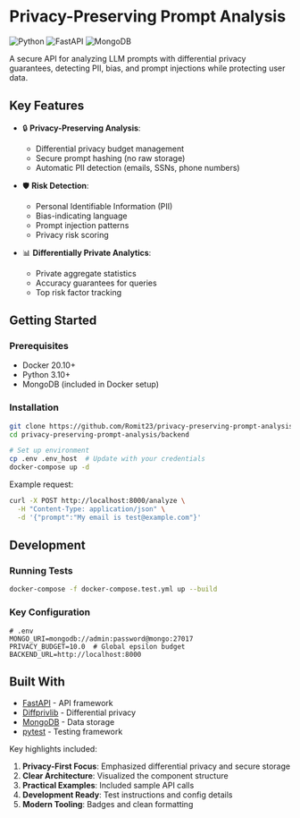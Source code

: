 # Privacy-Preserving Prompt Analysis

![Python](https://img.shields.io/badge/python-3.10+-blue.svg)
![FastAPI](https://img.shields.io/badge/FastAPI-0.95.2-green.svg)
![MongoDB](https://img.shields.io/badge/MongoDB-6.0+-brightgreen.svg)

A secure API for analyzing LLM prompts with differential privacy guarantees, detecting PII, bias, and prompt injections while protecting user data.

## Key Features

- 🔒 **Privacy-Preserving Analysis**:
  - Differential privacy budget management
  - Secure prompt hashing (no raw storage)
  - Automatic PII detection (emails, SSNs, phone numbers)

- 🛡️ **Risk Detection**:
  - Personal Identifiable Information (PII)
  - Bias-indicating language
  - Prompt injection patterns
  - Privacy risk scoring

- 📊 **Differentially Private Analytics**:
  - Private aggregate statistics
  - Accuracy guarantees for queries
  - Top risk factor tracking


## Getting Started

### Prerequisites
- Docker 20.10+
- Python 3.10+
- MongoDB (included in Docker setup)

### Installation
```bash
git clone https://github.com/Romit23/privacy-preserving-prompt-analysis.git
cd privacy-preserving-prompt-analysis/backend

# Set up environment
cp .env .env_host  # Update with your credentials
docker-compose up -d
```

Example request:
```bash
curl -X POST http://localhost:8000/analyze \
  -H "Content-Type: application/json" \
  -d '{"prompt":"My email is test@example.com"}'
```

## Development

### Running Tests
```bash
docker-compose -f docker-compose.test.yml up --build
```

### Key Configuration
```env
# .env
MONGO_URI=mongodb://admin:password@mongo:27017
PRIVACY_BUDGET=10.0  # Global epsilon budget
BACKEND_URL=http://localhost:8000
```

## Built With

- [FastAPI](https://fastapi.tiangolo.com/) - API framework
- [Diffprivlib](https://github.com/IBM/differential-privacy-library) - Differential privacy
- [MongoDB](https://www.mongodb.com/) - Data storage
- [pytest](https://docs.pytest.org/) - Testing framework


Key highlights included:
1. **Privacy-First Focus**: Emphasized differential privacy and secure storage
2. **Clear Architecture**: Visualized the component structure
3. **Practical Examples**: Included sample API calls
4. **Development Ready**: Test instructions and config details
5. **Modern Tooling**: Badges and clean formatting
